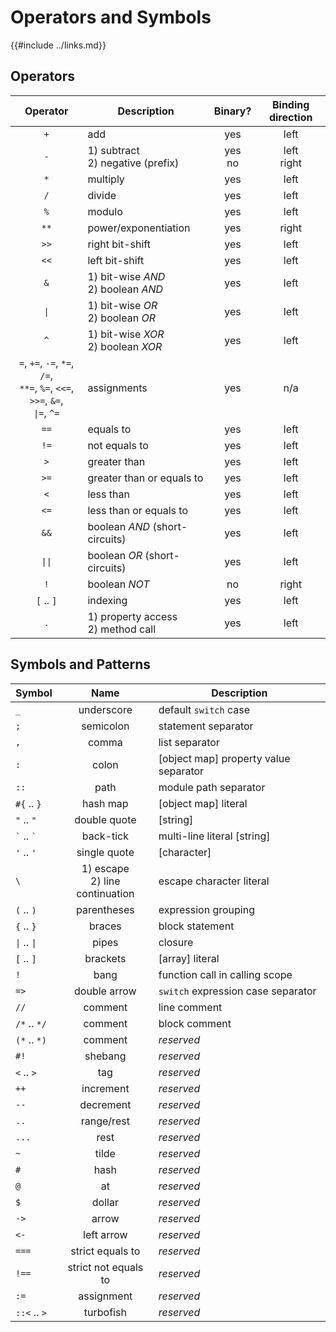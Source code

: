Operators and Symbols
====================

{{#include ../links.md}}


Operators
---------

|                                           Operator                                           | Description                            |  Binary?   | Binding direction |
| :------------------------------------------------------------------------------------------: | -------------------------------------- | :--------: | :---------------: |
|                                             `+`                                              | add                                    |    yes     |       left        |
|                                             `-`                                              | 1) subtract<br/>2) negative (prefix)   | yes<br/>no |  left<br/>right   |
|                                             `*`                                              | multiply                               |    yes     |       left        |
|                                             `/`                                              | divide                                 |    yes     |       left        |
|                                             `%`                                              | modulo                                 |    yes     |       left        |
|                                             `**`                                             | power/exponentiation                   |    yes     |       right       |
|                                             `>>`                                             | right bit-shift                        |    yes     |       left        |
|                                             `<<`                                             | left bit-shift                         |    yes     |       left        |
|                                             `&`                                              | 1) bit-wise _AND_<br/>2) boolean _AND_ |    yes     |       left        |
|                                       <code>\|</code>                                        | 1) bit-wise _OR_<br/>2) boolean _OR_   |    yes     |       left        |
|                                             `^`                                              | 1) bit-wise _XOR_<br/>2) boolean _XOR_ |    yes     |       left        |
| `=`, `+=`, `-=`, `*=`, `/=`,<br/>`**=`, `%=`, `<<=`, `>>=`, `&=`,<br/><code>\|=</code>, `^=` | assignments                            |    yes     |        n/a        |
|                                             `==`                                             | equals to                              |    yes     |       left        |
|                                             `!=`                                             | not equals to                          |    yes     |       left        |
|                                             `>`                                              | greater than                           |    yes     |       left        |
|                                             `>=`                                             | greater than or equals to              |    yes     |       left        |
|                                             `<`                                              | less than                              |    yes     |       left        |
|                                             `<=`                                             | less than or equals to                 |    yes     |       left        |
|                                             `&&`                                             | boolean _AND_ (short-circuits)         |    yes     |       left        |
|                                      <code>\|\|</code>                                       | boolean _OR_ (short-circuits)          |    yes     |       left        |
|                                             `!`                                              | boolean _NOT_                          |     no     |       right       |
|                                          `[` .. `]`                                          | indexing                               |    yes     |       left        |
|                                             `.`                                              | 1) property access<br/>2) method call  |    yes     |       left        |


Symbols and Patterns
--------------------

| Symbol                             |                Name                | Description                           |
| ---------------------------------- | :--------------------------------: | ------------------------------------- |
| `_`                                |             underscore             | default `switch` case                 |
| `;`                                |             semicolon              | statement separator                   |
| `,`                                |               comma                | list separator                        |
| `:`                                |               colon                | [object map] property value separator |
| `::`                               |                path                | module path separator                 |
| `#{` .. `}`                        |              hash map              | [object map] literal                  |
| `"` .. `"`                         |            double quote            | [string]                              |
| <code>\`</code> .. <code>\`</code> |             back-tick              | multi-line literal [string]           |
| `'` .. `'`                         |            single quote            | [character]                           |
| `\`                                | 1) escape<br/>2) line continuation | escape character literal              |
| `(` .. `)`                         |            parentheses             | expression grouping                   |
| `{` .. `}`                         |               braces               | block statement                       |
| <code>\|</code> .. <code>\|</code> |               pipes                | closure                               |
| `[` .. `]`                         |              brackets              | [array] literal                       |
| `!`                                |                bang                | function call in calling scope        |
| `=>`                               |            double arrow            | `switch` expression case separator    |
| `//`                               |              comment               | line comment                          |
| `/*` .. `*/`                       |              comment               | block comment                         |
| `(*` .. `*)`                       |              comment               | _reserved_                            |
| `#!`                               |              shebang               | _reserved_                            |
| `<` .. `>`                         |                tag                 | _reserved_                            |
| `++`                               |             increment              | _reserved_                            |
| `--`                               |             decrement              | _reserved_                            |
| `..`                               |             range/rest             | _reserved_                            |
| `...`                              |                rest                | _reserved_                            |
| `~`                                |               tilde                | _reserved_                            |
| `#`                                |                hash                | _reserved_                            |
| `@`                                |                 at                 | _reserved_                            |
| `$`                                |               dollar               | _reserved_                            |
| `->`                               |               arrow                | _reserved_                            |
| `<-`                               |             left arrow             | _reserved_                            |
| `===`                              |          strict equals to          | _reserved_                            |
| `!==`                              |        strict not equals to        | _reserved_                            |
| `:=`                               |             assignment             | _reserved_                            |
| `::<` .. `>`                       |             turbofish              | _reserved_                            |
